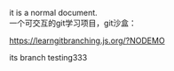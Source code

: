 it is a normal document.  
一个可交互的git学习项目，git沙盒：  

<https://learngitbranching.js.org/?NODEMO>

its branch testing333
